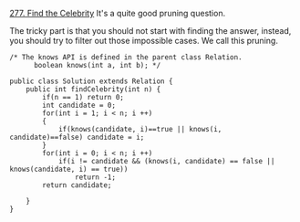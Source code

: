 [277. Find the Celebrity](https://leetcode.com/problems/find-the-celebrity/description/)
It's a quite good pruning question.

The tricky part is that you should not start with finding the answer,
instead, you should try to filter out those impossible cases.
We call this pruning.

```
/* The knows API is defined in the parent class Relation.
      boolean knows(int a, int b); */

public class Solution extends Relation {
    public int findCelebrity(int n) {
        if(n == 1) return 0;
        int candidate = 0;
        for(int i = 1; i < n; i ++)
        {
            if(knows(candidate, i)==true || knows(i, candidate)==false) candidate = i;
        }
        for(int i = 0; i < n; i ++)
            if(i != candidate && (knows(i, candidate) == false || knows(candidate, i) == true))
                return -1;
        return candidate;
                
    }
}
```
